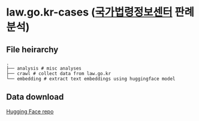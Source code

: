 # law.go.kr-cases ([국가법령정보센터](https://www.law.go.kr/LSW/precSc.do) 판례 분석)

## File heirarchy

```
.
├── analysis # misc analyses
├── crawl # collect data from law.go.kr
└── embedding # extract text embeddings using huggingface model
```

## Data download
[Hugging Face repo](https://huggingface.co/datasets/woalsdnd/law.go.kr)
